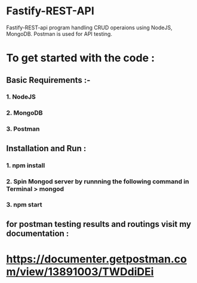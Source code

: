 # Fastify-REST-API
Fastify-REST-api program handling CRUD operaions using NodeJS, MongoDB. Postman is used for API testing.

# To get started with the code : 

## Basic Requirements :- 
### 1. NodeJS
### 2. MongoDB
### 3. Postman

## Installation and Run : 
### 1. npm install
### 2. Spin Mongod server by runnning the following command in Terminal > mongod
### 3. npm start


## for postman testing results and routings visit my documentation :
# https://documenter.getpostman.com/view/13891003/TWDdiDEi
